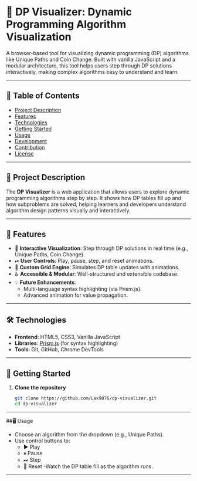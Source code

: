 # 🔢 DP Visualizer: Dynamic Programming Algorithm Visualization

A browser-based tool for visualizing dynamic programming (DP) algorithms like Unique Paths and Coin Change. Built with vanilla JavaScript and a modular architecture, this tool helps users step through DP solutions interactively, making complex algorithms easy to understand and learn.

---

## 📑 Table of Contents

- [Project Description](#project-description)
- [Features](#features)
- [Technologies](#technologies)
- [Getting Started](#getting-started)
- [Usage](#usage)
- [Development](#development)
- [Contribution](#contribution)
- [License](#license)

---

## 📌 Project Description

The **DP Visualizer** is a web application that allows users to explore dynamic programming algorithms step by step. It shows how DP tables fill up and how subproblems are solved, helping learners and developers understand algorithm design patterns visually and interactively.

---

## 🚀 Features

- 🎯 **Interactive Visualization**: Step through DP solutions in real time (e.g., Unique Paths, Coin Change).
- ⏯ **User Controls**: Play, pause, step, and reset animations.
- 🧮 **Custom Grid Engine**: Simulates DP table updates with animations.
- ♿ **Accessible & Modular**: Well-structured and extensible codebase.
- 💡 **Future Enhancements**:
  - Multi-language syntax highlighting (via Prism.js).
  - Advanced animation for value propagation.

---

## 🛠️ Technologies

- **Frontend**: HTML5, CSS3, Vanilla JavaScript
- **Libraries**: [Prism.js](https://prismjs.com/) (for syntax highlighting)
- **Tools**: Git, GitHub, Chrome DevTools

---

## 🧩 Getting Started

1. **Clone the repository**
   ```bash
   git clone https://github.com/Lax9876/dp-visualizer.git
   cd dp-visualizer
---
##🖥️ Usage

- Choose an algorithm from the dropdown (e.g., Unique Paths).
- Use control buttons to:
  - ▶️ Play
  - ⏸ Pause
  - ⏭ Step
  - 🔄 Reset
-Watch the DP table fill as the algorithm runs.
---
